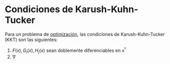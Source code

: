 # Condiciones de Karush-Kuhn-Tucker

Para un problema de [optimización](Optimizaci%C3%B3n.md), las condiciones de Karush-Kuhn-Tucker (KKT) son las siguientes:

1. $F(x),G_i(x),H_j(x)$ sean doblemente diferenciables en $x^*$
1. $\nabla$
